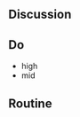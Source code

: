 
<!-- Details on these sections can be found in [[Details|dendron://dendron.handbook/templates.standup.details]] -->

## Discussion

## Do
- high
- mid

## Routine